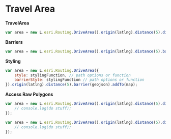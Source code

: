 # Travel Area

**TravelArea**

```js
var area = new L.esri.Routing.DriveArea().origin(latlng).distance(5).distance(10).distance(15).addTo(map);
```

**Barriers**

```js
var area = new L.esri.Routing.DriveArea().origin(latlng).distance(5).barrier(geojson).addTo(map);
```

**Styling**

```js
var area = new L.esri.Routing.DriveArea({
    style: stylingFunction, // path options or function
    barrierStyle: stylingFunction // path options or function
}).origin(latlng).distance(5).barrier(geojson).addTo(map);
```

**Access Raw Polygons**

```js
var area = new L.esri.Routing.DriveArea().origin(latlng).distance(5).distance(10).run(function(error, areas, barriers){
    // console.log(do stuff);
});
```

```js
var area = new L.esri.Routing.DriveArea().origin(latlng).distance(5).distance(10).run(function(error, areas, barriers){
    // console.log(do stuff);
});
```